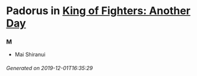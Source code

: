 # Padorus in [King of Fighters: Another Day](https://myanimelist.net/anime/825/King_of_Fighters__Another_Day)

### M
* Mai Shiranui

###### Generated on 2019-12-01T16:35:29
